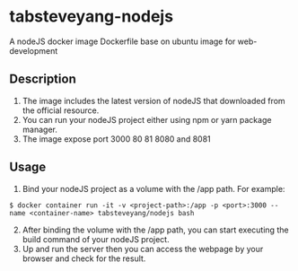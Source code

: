 # tabsteveyang-nodejs
A nodeJS docker image Dockerfile base on ubuntu image for web-development<br/>

## Description
1. The image includes the latest version of nodeJS that downloaded from the official resource.
2. You can run your nodeJS project either using npm or yarn package manager.
3. The image expose port 3000 80 81 8080 and 8081

## Usage
1. Bind your nodeJS project as a volume with the /app path.
For example: 
```shell
$ docker container run -it -v <project-path>:/app -p <port>:3000 --name <container-name> tabsteveyang/nodejs bash
```
2. After binding the volume with the /app path, you can start executing the build command of your nodeJS project.
3. Up and run the server then you can access the webpage by your browser and check for the result.
